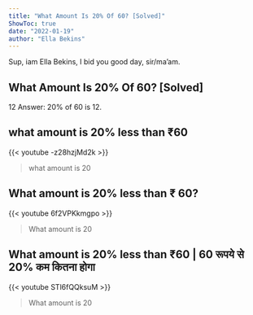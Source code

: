 ```yaml
---
title: "What Amount Is 20% Of 60? [Solved]"
ShowToc: true 
date: "2022-01-19"
author: "Ella Bekins" 
---
```


Sup, iam Ella Bekins, I bid you good day, sir/ma’am.
## What Amount Is 20% Of 60? [Solved]
12 Answer: 20% of 60 is 12.

## what amount is 20% less than ₹60
{{< youtube -z28hzjMd2k >}}
>what amount is 20

## What amount is 20% less than ₹ 60?
{{< youtube 6f2VPKkmgpo >}}
>What amount is 20

## What amount is 20% less than ₹60 | 60 रूपये से 20% कम कितना होगा
{{< youtube STl6fQQksuM >}}
>What amount is 20

